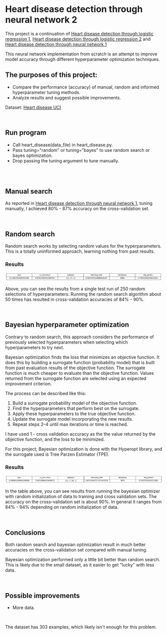 # Heart disease detection through neural network 2

This project is a continuation of [Heart disease detection through logistic regression 1](https://github.com/simenjh/heart-disease-regression-1), [Heart disease detection through logistic regression 2](https://github.com/simenjh/heart-disease-regression-2) and [Heart disease detection through neural network 1](https://github.com/simenjh/heart-disease-nn-1)

This neural network implementation from scratch is an attempt to improve model accuracy through different hyperparameter optimization techniques. 


## The purposes of this project:
* Compare the performance (accuracy) of manual, random and informed hyperparameter tuning methods.
* Analyze results and suggest possible improvements. 


Dataset: [Heart disease UCI](https://www.kaggle.com/ronitf/heart-disease-uci)

<br />

## Run program
* Call heart_disease(data_file) in heart_disease.py.
* Pass tuning="random" or tuning="bayes" to use random search or bayes optimization.
* Drop passing the tuning argument to tune manually. 

<br /> <br />



## Manual search
As reported in [Heart disease detection through neural network 1](), tuning manually, 
I achieved 80% - 87% accuracy on the cross-validation set. 

<br />	   

## Random search
Random search works by selecting random values for the hyperparameters. This is a totally uninformed approach, learning nothing from past results. 

### Results
![](images/random_results.png?raw=true)

Above, you can see the results from a single test run of 250 random selections of hyperparameters. 
Running the random search algorithm about 50 times has resulted in cross-validation accuracies of 84% - 90%. 

 <br />

## Bayesian hyperparameter optimization
Contrary to random search, this approach considers the performance of previously selected hyperparameters when selecting which hyperparameters to try next.

Bayesian optimization finds the loss that minimizes an objective function. It does this by building a surrogate function (probability model) that is built from past evaluation results of the objective function. The surrogate function is much cheaper to evaluate than the objective function. Values returned from the surrogate function are selected using an expected improvement criterion.

The process can be described like this:
1. Build a surrogate probability model of the objective function.
2. Find the hyperparameters that perform best on the surrogate.
3. Apply these hyperparameters to the true objective function.
4. Update the surrogate model incorporating the new results.
5. Repeat steps 2–4 until max iterations or time is reached.

I have used 1 - cross validation accuracy as the the value returned by the objective function, and the loss to be minimized. 

For this project, Bayesian optimization is done with the Hyperopt library, and the surrogate used is Tree Parzen Estimator (TPE). 

### Results
![](images/bayes_results.png?raw=true)

In the table above, you can see results from running the bayesian optimizer with random initialization of data to training and cross validation sets. The accuracy on the cross-validation set is about 90%. In general it ranges from 84% - 94% depending on random initialization of data. 

<br />

## Conclusions
Both random search and bayesian optimization result in much better accuracies on the cross-validation set compared with manual tuning.

Bayesian optimization performed only a little bit better than random search. This is likely due to the small dataset, as it easier to get "lucky" with less data. 

<br />

## Possible improvements
* More data.

<br />


The dataset has 303 examples, which likely isn't enough for this problem. 
